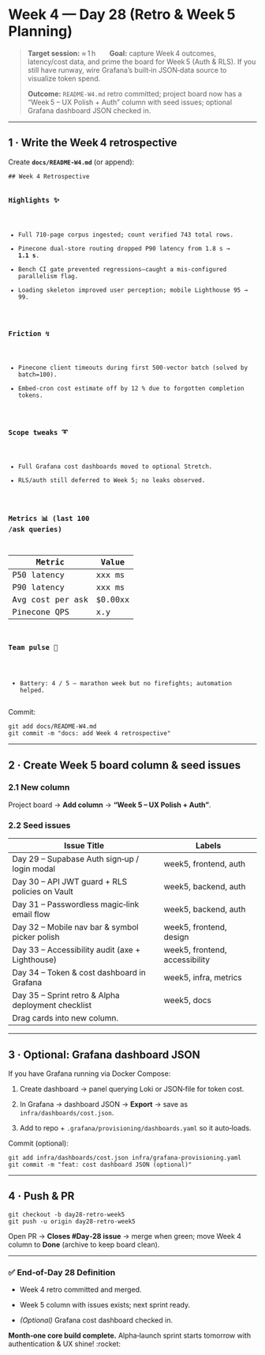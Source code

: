 <html><head></head><body><h1>Week 4 — Day 28 (Retro &amp; Week 5 Planning)</h1>
<blockquote>
<p><strong>Target session:</strong> ≈ 1 h  <strong>Goal:</strong> capture Week 4 outcomes, latency/cost data, and prime the board for Week 5 (Auth &amp; RLS). If you still have runway, wire Grafana’s built‑in JSON‑data source to visualize token spend.</p>
<p><strong>Outcome:</strong> <code inline="">README-W4.md</code> retro committed; project board now has a “Week 5&nbsp;– UX Polish + Auth” column with seed issues; optional Grafana dashboard JSON checked in.</p>
</blockquote>
<hr>
<h2>1&nbsp;·&nbsp;Write the Week 4 retrospective</h2>
<p>Create <strong><code inline="">docs/README-W4.md</code></strong> (or append):</p>
<pre><code class="language-md">## Week&nbsp;4&nbsp;Retrospective

### Highlights ✨
- Full 710‑page corpus ingested; count verified 743 total rows.
- Pinecone dual‑store routing dropped P90 latency from 1.8 s → **1.1 s**.
- Bench CI gate prevented regressions—caught a mis‑configured parallelism flag.
- Loading skeleton improved user perception; mobile Lighthouse 95&nbsp;→ 99.

### Friction ↯
- Pinecone client timeouts during first 500‑vector batch (solved by batch=100).
- Embed‑cron cost estimate off by 12&nbsp;% due to forgotten completion tokens.

### Scope tweaks ➰
- Full Grafana cost dashboards moved to optional Stretch.
- RLS/auth still deferred to Week&nbsp;5; no leaks observed.

### Metrics 📊 (last 100 /ask queries)
| Metric | Value |
|--------|-------|
| P50 latency | xxx ms |
| P90 latency | xxx ms |
| Avg cost per ask | $0.00xx |
| Pinecone QPS | x.y |

### Team pulse 💚
- Battery: 4 / 5 – marathon week but no firefights; automation helped.
</code></pre>
<p>Commit:</p>
<pre><code class="language-bash">git add docs/README-W4.md
git commit -m "docs: add Week&nbsp;4 retrospective"
</code></pre>
<hr>
<h2>2&nbsp;·&nbsp;Create Week&nbsp;5 board column &amp; seed issues</h2>
<h3>2.1 New column</h3>
<p>Project board → <strong>Add column</strong> → <strong>“Week&nbsp;5&nbsp;– UX Polish + Auth”</strong>.</p>
<h3>2.2 Seed issues</h3>

Issue Title | Labels
-- | --
Day 29 – Supabase Auth sign‑up / login modal | week5, frontend, auth
Day 30 – API JWT guard + RLS policies on Vault | week5, backend, auth
Day 31 – Passwordless magic‑link email flow | week5, backend, auth
Day 32 – Mobile nav bar & symbol picker polish | week5, frontend, design
Day 33 – Accessibility audit (axe + Lighthouse) | week5, frontend, accessibility
Day 34 – Token & cost dashboard in Grafana | week5, infra, metrics
Day 35 – Sprint retro & Alpha deployment checklist | week5, docs
Drag cards into new column. |  


<hr>
<h2>3&nbsp;·&nbsp;Optional: Grafana dashboard JSON</h2>
<p>If you have Grafana running via Docker Compose:</p>
<ol>
<li>
<p>Create dashboard → panel querying Loki or JSON‑file for token cost.</p>
</li>
<li>
<p>In Grafana → dashboard JSON → <strong>Export</strong> → save as <code inline="">infra/dashboards/cost.json</code>.</p>
</li>
<li>
<p>Add to repo + <code inline="">.grafana/provisioning/dashboards.yaml</code> so it auto‑loads.</p>
</li>
</ol>
<p>Commit (optional):</p>
<pre><code class="language-bash">git add infra/dashboards/cost.json infra/grafana-provisioning.yaml
git commit -m "feat: cost dashboard JSON (optional)"
</code></pre>
<hr>
<h2>4&nbsp;·&nbsp;Push &amp; PR</h2>
<pre><code class="language-bash">git checkout -b day28-retro-week5
git push -u origin day28-retro-week5
</code></pre>
<p>Open PR → <strong>Closes #Day‑28 issue</strong> → merge when green; move Week&nbsp;4 column to <strong>Done</strong> (archive to keep board clean).</p>
<hr>
<h3>✅ End‑of‑Day&nbsp;28 Definition</h3>
<ul>
<li>
<p>Week&nbsp;4 retro committed and merged.</p>
</li>
<li>
<p>Week&nbsp;5 column with issues exists; next sprint ready.</p>
</li>
<li>
<p><em>(Optional)</em> Grafana cost dashboard checked in.</p>
</li>
</ul>
<p><strong>Month‑one core build complete.</strong> Alpha‑launch sprint starts tomorrow with authentication &amp; UX shine! :rocket:</p></body></html>